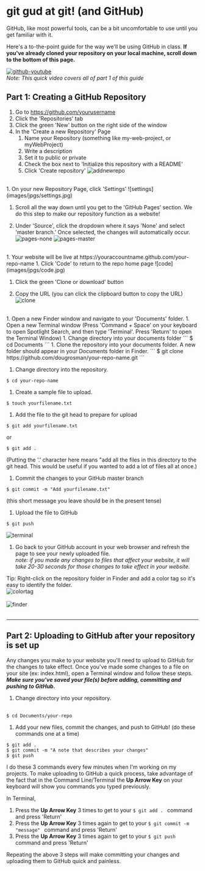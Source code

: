 # git gud at git! (and GitHub)

GitHub, like most powerful tools, can be a bit uncomfortable to use until you get familiar with it.

Here's a to-the-point guide for the way we'll be using GitHub in class.
__If you've already cloned your repository on your local machine, scroll down to the bottom of this page.__

<a href="https://youtu.be/on7FnkFRr8U" target="blank">![github-youtube](images/jpgs/github.jpg)</a><br>
_Note: This quick video covers all of part 1 of this guide_

## Part 1: Creating a GitHub Repository

1. Go to https://github.com/yourusername
1. Click the 'Repositories' tab
1. Click the green 'New' button on the right side of the window
1. In the 'Create a new Repository' Page
    1. Name your Repository (something like my-web-project, or myWebProject)
    1. Write a description
    1. Set it to public or private
    1. Check the box next to 'Initialize this repository with a README'
    1. Click 'Create repository'
![addnewrepo](images/jpgs/addnewrepo.jpg)
<br>
1. On your new Repository Page, click 'Settings'
![settings](images/jpgs/settings.jpg)

1. Scroll all the way down until you get to the 'GitHub Pages' section. We do this step to make our repository function as a website!

1. Under 'Source', click the dropdown where it says 'None' and select 'master branch.' Once selected, the changes will automatically occur.
![pages-none](images/jpgs/pages-none.jpg)
![pages-master](images/jpgs/pages-master.jpg)
<br>
1. Your website will be live at https://youraccountname.github.com/your-repo-name
1. Click 'Code' to return to the repo home page
![code](images/jpgs/code.jpg)

1. Click the green 'Clone or download' button

1. Copy the URL (you can click the clipboard button to copy the URL)
![clone](images/jpgs/clone.jpg)
<br>
1. Open a new Finder window and navigate to your 'Documents' folder.
1. Open a new Terminal window (Press 'Command + Space' on your keyboard to open Spotlight Search, and then type 'Terminal'. Press 'Return' to open the Terminal Window)
1. Change directory into your documents folder
    ```
    $ cd Documents
    ```
1. Clone the repository into your documents folder. A new folder should appear in your Documents folder in Finder.
```
$ git clone https://github.com/dougrosman/your-repo-name.git
```

1. Change directory into the repository.
```
$ cd your-repo-name
```

1. Create a sample file to upload.
```
$ touch yourfilename.txt
```

1. Add the file to the git head to prepare for upload
```
$ git add yourfilename.txt
```
or
```
$ git add .
```
(Putting the '.' character here means "add all the files in this directory to the git head. This would be useful if you wanted to add a lot of files all at once.)
1. Commit the changes to your GitHub master branch
```
$ git commit -m "Add yourfilename.txt"
```
(this short message you leave should be in the present tense)
1. Upload the file to GitHub
```
$ git push
```
![terminal](images/jpgs/terminal.jpg)
1. Go back to your GitHub account in your web browser and refresh the page to see your newly uploaded file.<br>
    _note: if you made any changes to files that affect your website, it will take 20-30 seconds for those changes to take effect in your website._

Tip: Right-click on the repository folder in Finder and add a color tag so it's easy to identify the folder.<br>
    ![colortag](images/jpgs/colortag-sm.jpg)<br><br>
    ![finder](images/jpgs/finder.jpg)
    <br>
    <br>
___


## Part 2: Uploading to GitHub after your repository is set up
Any changes you make to your website you'll need to upload to GitHub for the changes to take effect. Once you've made some changes to a file on your site (ex: index.html), open a Terminal window and follow these steps. __*Make sure you've saved your file(s) before adding, committing and pushing to GitHub.*__

1. Change directory into your repository.<br><br>
```
$ cd Documents/your-repo
```
1. Add your new files, commit the changes, and push to GitHub! (do these commands one at a time)
```
$ git add .
$ git commit -m "A note that describes your changes"
$ git push
```
I do these 3 commands every few minutes when I'm working on my projects. To make uploading to GitHub a quick process, take advantage of the fact that in the Command Line/Terminal the __Up Arrow Key__ on your keyboard will show you commands you typed previously.

In Terminal,
1. Press the __Up Arrow Key__ 3 times to get to your ```$ git add . ``` command and press 'Return'
1. Press the __Up Arrow Key__ 3 times again to get to your ```$ git commit -m "message" ``` command and press 'Return'
1. Press the __Up Arrow Key__ 3 times again to get to your ```$ git push ``` command and press 'Return'

Repeating the above 3 steps will make committing your changes and uploading them to GitHub quick and painless.
